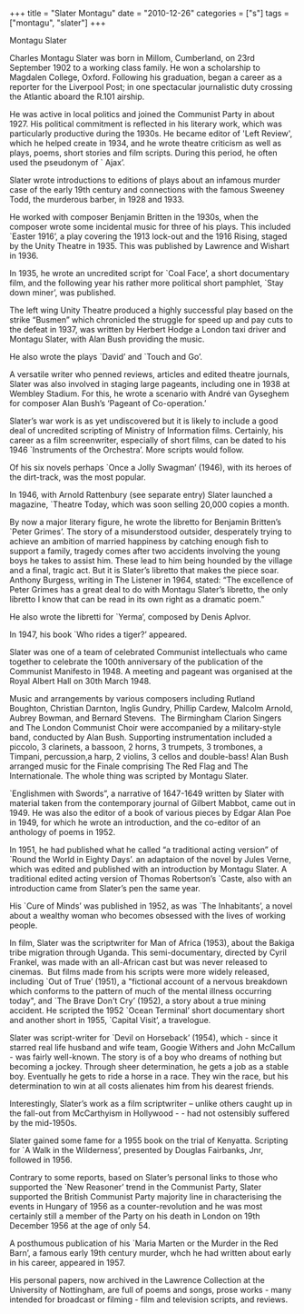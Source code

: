 +++
title = "Slater Montagu"
date = "2010-12-26"
categories = ["s"]
tags = ["montagu", "slater"]
+++

Montagu Slater

Charles Montagu Slater was born in Millom, Cumberland, on 23rd September 1902 to a working class family. He won a scholarship to Magdalen College, Oxford. Following his graduation, began a career as a reporter for the Liverpool Post; in one spectacular journalistic duty crossing the Atlantic aboard the R.101 airship.

He was active in local politics and joined the Communist Party in about 1927. His political commitment is reflected in his literary work, which was particularly productive during the 1930s. He became editor of 'Left Review', which he helped create in 1934, and he wrote theatre criticism as well as plays, poems, short stories and film scripts. During this period, he often used the pseudonym of \` Ajax’.

Slater wrote introductions to editions of plays about an infamous murder case of the early 19th century and connections with the famous Sweeney Todd, the murderous barber, in 1928 and 1933.

He worked with composer Benjamin Britten in the 1930s, when the composer wrote some incidental music for three of his plays. This included \`Easter 1916’, a play covering the 1913 lock-out and the 1916 Rising, staged by the Unity Theatre in 1935. This was published by Lawrence and Wishart in 1936.

In 1935, he wrote an uncredited script for \`Coal Face’, a short documentary film, and the following year his rather more political short pamphlet, \`Stay down miner’, was published.

The left wing Unity Theatre produced a highly successful play based on the strike “Busmen” which chronicled the struggle for speed up and pay cuts to the defeat in 1937, was written by Herbert Hodge a London taxi driver and Montagu Slater, with Alan Bush providing the music.

He also wrote the plays \`David’ and \`Touch and Go’.

A versatile writer who penned reviews, articles and edited theatre journals, Slater was also involved in staging large pageants, including one in 1938 at Wembley Stadium. For this, he wrote a scenario with André van Gyseghem for composer Alan Bush’s ‘Pageant of Co-operation.’

Slater’s war work is as yet undiscovered but it is likely to include a good deal of uncredited scripting of Ministry of Information films. Certainly, his career as a film screenwriter, especially of short films, can be dated to his 1946 \`Instruments of the Orchestra’. More scripts would follow.

Of his six novels perhaps \`Once a Jolly Swagman’ (1946), with its heroes of the dirt-track, was the most popular.

In 1946, with Arnold Rattenbury (see separate entry) Slater launched a magazine, \`Theatre Today, which was soon selling 20,000 copies a month.

By now a major literary figure, he wrote the libretto for Benjamin Britten’s \`Peter Grimes’. The story of a misunderstood outsider, desperately trying to achieve an ambition of married happiness by catching enough fish to support a family, tragedy comes after two accidents involving the young boys he takes to assist him. These lead to him being hounded by the village and a final, tragic act. But it is Slater’s libretto that makes the piece soar. Anthony Burgess, writing in The Listener in 1964, stated: “The excellence of Peter Grimes has a great deal to do with Montagu Slater’s libretto, the only libretto I know that can be read in its own right as a dramatic poem.”

He also wrote the libretti for \`Yerma’, composed by Denis Aplvor.

In 1947, his book \`Who rides a tiger?’ appeared.

Slater was one of a team of celebrated Communist intellectuals who came together to celebrate the 100th anniversary of the publication of the Communist Manifesto in 1948. A meeting and pageant was organised at the Royal Albert Hall on 30th March 1948.

Music and arrangements by various composers including Rutland Boughton, Christian Darnton, Inglis Gundry, Phillip Cardew, Malcolm Arnold, Aubrey Bowman, and Bernard Stevens.  The Birmingham Clarion Singers and The London Communist Choir were accompanied by a military-style band, conducted by Alan Bush. Supporting instrumentation included a piccolo, 3 clarinets, a bassoon, 2 horns, 3 trumpets, 3 trombones, a Timpani, percussion,a harp, 2 violins, 3 cellos and double-bass! Alan Bush arranged music for the Finale comprising The Red Flag and The Internationale. The whole thing was scripted by Montagu Slater.

\`Englishmen with Swords”, a narrative of 1647-1649 written by Slater with material taken from the contemporary journal of Gilbert Mabbot, came out in 1949. He was also the editor of a book of various pieces by Edgar Alan Poe in 1949, for which he wrote an introduction, and the co-editor of an anthology of poems in 1952.

In 1951, he had published what he called “a traditional acting version” of \`Round the World in Eighty Days’. an adaptaion of the novel by Jules Verne, which was edited and published with an introduction by Montagu Slater. A traditional edited acting version of Thomas Robertson’s \`Caste, also with an introduction came from Slater’s pen the same year.

His \`Cure of Minds’ was published in 1952, as was \`The Inhabitants’, a novel about a wealthy woman who becomes obsessed with the lives of working people.

In film, Slater was the scriptwriter for Man of Africa (1953), about the Bakiga tribe migration through Uganda. This semi-documentary, directed by Cyril Frankel, was made with an all-African cast but was never released to cinemas.  But films made from his scripts were more widely released, including \`Out of True’ (1951), a "fictional account of a nervous breakdown which conforms to the pattern of much of the mental illness occurring today", and \`The Brave Don't Cry’ (1952), a story about a true mining accident. He scripted the 1952 \`Ocean Terminal’ short documentary short and another short in 1955, \`Capital Visit’, a travelogue.

Slater was script-writer for \`Devil on Horseback’ (1954), which - since it starred real life husband and wife team, Googie Withers and John McCallum - was fairly well-known. The story is of a boy who dreams of nothing but becoming a jockey. Through sheer determination, he gets a job as a stable boy. Eventually he gets to ride a horse in a race. They win the race, but his determination to win at all costs alienates him from his dearest friends.

Interestingly, Slater’s work as a film scriptwriter – unlike others caught up in the fall-out from McCarthyism in Hollywood - - had not ostensibly suffered by the mid-1950s. 

Slater gained some fame for a 1955 book on the trial of Kenyatta. Scripting for \`A Walk in the Wilderness’, presented by Douglas Fairbanks, Jnr, followed in 1956.

Contrary to some reports, based on Slater’s personal links to those who supported the \`New Reasoner’ trend in the Communist Party, Slater supported the British Communist Party majority line in characterising the events in Hungary of 1956 as a counter-revolution and he was most certainly still a member of the Party on his death in London on 19th December 1956 at the age of only 54.

A posthumous publication of his \`Maria Marten or the Murder in the Red Barn’, a famous early 19th century murder, whch he had written about early in his career, appeared in 1957.

His personal papers, now archived in the Lawrence Collection at the University of Nottingham, are full of poems and songs, prose works - many intended for broadcast or filming - film and television scripts, and reviews.

